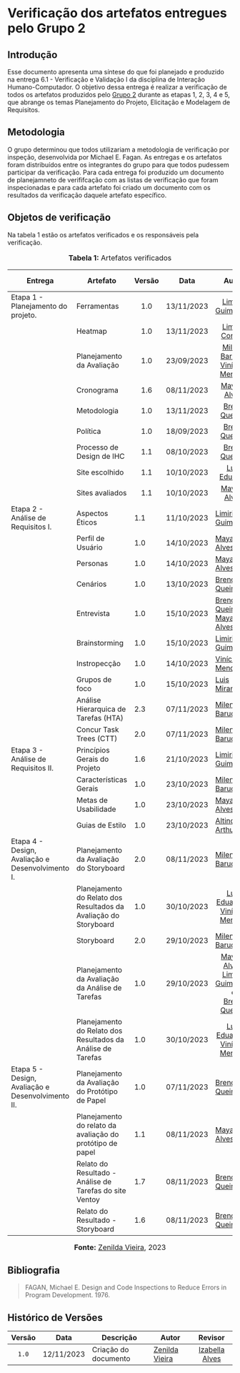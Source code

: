 # Verificação dos artefatos entregues pelo Grupo 2

## Introdução

Esse documento apresenta uma síntese do que foi planejado e produzido na entrega 6.1 - Verificação e Validação I da disciplina de Interação Humano-Computador. O objetivo dessa entrega é realizar a verificação de todos os artefatos produzidos pelo [Grupo 2](https://requisitos-de-software.github.io/2023.2-Carteira_Digital_de_Transito/) durante as etapas 1, 2, 3, 4 e 5, que abrange os temas Planejamento do Projeto, Elicitação e Modelagem de Requisitos.

## Metodologia

O grupo determinou que todos utilizariam a metodologia de verificação por inspeção, desenvolvida por Michael E. Fagan. As entregas e os artefatos foram distribuídos entre os integrantes do grupo para que todos pudessem participar da verificação. Para cada entrega foi produzido um documento de planejamneto de verififcação com as listas de verificação que foram inspecionadas e para cada artefato foi criado um documento com os resultados da verificação daquele artefato específico.

## Objetos de verificação

Na tabela 1 estão os artefatos verificados e os responsáveis pela verificação.

<div align="center">
<font size="3"><p style="text-align: center"><b>Tabela 1:</b> Artefatos verificados</p></font>

<table>
  <thead>
    <tr>
      <th>Entrega</th>
      <th>Artefato</th>
      <th>Versão</th>
      <th>Data</th>
      <th>Autor</th>
      <th>Verificado por</th>
    </tr>
  </thead>
  <tbody>
    <tr>
        <td>Etapa 1 - Planejamento do projeto.</td>
        <td>Ferramentas</td>
        <td align="center">1.0</td>
        <td align="center">13/11/2023</td>
        <td align="center"><a href="https://github.com/LimirioGuimaraeshttps://github.com/LimirioGuimaraes">	Limírio Guimarães</a></td>
        <td><a href="https://github.com/Lucas13032003">Lucas Victor</a></td>
    </tr>
    <tr>
        <td></td>
        <td>Heatmap</td>
        <td align="center">1.0</td>
        <td align="center">13/11/2023</td>
        <td align="center"><a href="https://github.com/Lucas13032003">	Limirio Correia</a></td>   
        <td><a href="https://github.com/Lucas13032003">Lucas Victor</a></td>
    </tr>
    <tr>
        <td></td>
        <td>  Planejamento da Avaliação </td>
        <td align="center">1.0</td>
        <td align="center">23/09/2023</td>
        <td align="center"><a href='https://github.com/MilenaBaruc'>Milena Baruc</a> e 
            <a href='https://github.com/yabamiah'>Vinícius Mendes</a></td>
        <td><a href="https://github.com/Lucas13032003">Lucas Victor</a></td>
    </tr>
    <tr>
        <td></td>
        <td>Cronograma</td>
        <td align="center">1.6</td>
        <td align="center">08/11/2023</td>
        <td align="center"><a href='https://github.com/Mayara-tech'>Mayara Alves</a></td>
        <td><a href="https://github.com/Lucas13032003">Lucas Victor</a></td>
    </tr>
    <tr>
        <td></td>
        <td>Metodologia</td>
        <td align="center">1.0</td>
        <td align="center">13/11/2023	</td>
        <td align="center"><a href='https://github.com/brenob6'>Breno Queiroz</a> </td>
        <td><a href="https://github.com/Lucas13032003">Lucas Victor</a></td>
    </tr>
    <tr>
        <td></td>
        <td>Política</td>
        <td align="center">1.0</td>
        <td align="center">18/09/2023	</td>
        <td align="center"><a href='https://github.com/brenob6'>Breno Queiroz</a> </td>
        <td><a href="https://github.com/Lucas13032003">Lucas Victor</a></td>
    </tr>
    <tr>
        <td></td>
        <td>Processo de Design de IHC</td>
        <td align="center">1.1</td>
        <td align="center">08/10/2023</td>
        <td align="center"><a href='https://github.com/brenob6'>Breno Queiroz</a> </td>
        <td><a href="https://github.com/Lucas13032003">Lucas Victor</a></td>
    </tr>
    <tr>
        <td></td>
        <td>Site escolhido</td>
        <td align="center">1.1</td>
        <td align="center">10/10/2023</td>
        <td align="center"><a href='https://github.com/LuisMiranda10'>Luis Eduardo</a></td>
        <td><a href="https://github.com/Lucas13032003">Lucas Victor</a></td>
    </tr>
    <tr>
        <td></td>
        <td>Sites avaliados</td>
        <td align="center">1.1</td>
        <td align="center">10/10/2023</td>
        <td align="center"><a href='https://github.com/Mayara-tech'>Mayara Alves</a></td>
        <td><a href="https://github.com/Lucas13032003">Lucas Victor</a></td>
    </tr>
    <tr>
        <td>Etapa 2 - Análise de Requisitos I.</td>
        <td>  Aspectos Éticos </td>
        <td> 1.1  </td>
        <td> 	11/10/2023 </td>
        <td> <a href="https://github.com/LimirioGuimaraes">Limirio Guimarães</a> </td>
        <td><a href="https://github.com/gabrielrosa09">Gabriel Rosa</a></td>
    </tr>
    <tr>
        <td></td>
        <td> Perfil de Usuário </td>
        <td> 1.0  </td>
        <td> 	14/10/2023 </td>
        <td> <a href="https://github.com/Mayara-tech">Mayara Alves</a> </td>
        <td><a href="https://github.com/gabrielrosa09">Gabriel Rosa</a></td>
    </tr>
    <tr>
        <td></td>
        <td>  Personas </td>
        <td> 1.0  </td>
        <td> 14/10/2023	 </td>
        <td><a href="https://github.com/Mayara-tech">Mayara Alves</a>  </td>
        <td><a href="https://github.com/gabrielrosa09">Gabriel Rosa</a></td>
    </tr>
    <tr>
        <td></td>
        <td>  Cenários </td>
        <td> 1.0  </td>
        <td> 13/10/2023	 </td>
        <td> <a href="https://github.com/brenob6">Breno Queiroz</a> </td>
        <td><a href="https://github.com/gabrielrosa09">Gabriel Rosa</a></td>
    </tr>
    <tr>
        <td></td>
        <td>  Entrevista </td>
        <td> 1.0  </td>
        <td> 	15/10/2023 </td>
        <td> <a href="https://github.com/brenob6">Breno Queiroz</a> e <a href="https://github.com/Mayara-tech">Mayara Alves</a> </td>
        <td><a href="https://github.com/gabrielrosa09">Gabriel Rosa</a></td>
    </tr>
    <tr>
        <td></td>
        <td>  Brainstorming </td>
        <td>  1.0  </td>
        <td> 	15/10/2023 </td>
        <td> <a href="https://github.com/LimirioGuimaraes">Limirio Guimarães</a> </td>
        <td><a href="https://github.com/GZaranza">Gabriel Zaranza</a></td>
    </tr>
    <tr>
        <td></td>
        <td>  Instropecção </td>
        <td>  1.0 </td>
        <td> 14/10/2023	 </td>
        <td> <a href="https://github.com/yabamiah">Vinícius Mendes</a> </td>
        <td><a href="https://github.com/GZaranza">Gabriel Zaranza</a></td>
    </tr>
    <tr>
        <td></td>
        <td> Grupos de foco </td>
        <td>  1.0  </td>
        <td> 	15/10/2023 </td>
        <td> <a href="https://github.com/LuisMiranda10">Luis Miranda</a> </td>
        <td><a href="https://github.com/GZaranza">Gabriel Zaranza</a></td>
    </tr>
    <tr>
        <td></td>
        <td>  Análise Hierarquica de Tarefas (HTA) </td>
        <td> 2.3  </td>
        <td> 	07/11/2023 </td>
        <td> <a href="https://github.com/MilenaBaruc">Milena Baruc</a> </td>
        <td><a href="https://github.com/GZaranza">Gabriel Zaranza</a></td>
    </tr>
    <tr>
        <td></td>
        <td>  Concur Task Trees (CTT) </td>
       <td> 2.0  </td>
        <td> 	07/11/2023 </td>
        <td> <a href="https://github.com/MilenaBaruc">Milena Baruc</a> </td>
        <td><a href="https://github.com/GZaranza">Gabriel Zaranza</a></td>
    </tr>
    <tr>
        <td>Etapa 3 - Análise de Requisitos II.</td>
        <td>Princípios Gerais do Projeto</td>
        <td>1.6</td>
        <td>21/10/2023</td>
        <td> <a href="https://github.com/LimirioGuimaraes">Limirio Guimarães</a> </td>
        <td> <a href="https://github.com/LucasOliveiraDiasMarquesFerreira">Lucas de Oliveira</a> </td>
    </tr>
    <tr>
        <td></td>
        <td>Características Gerais</td>
        <td>1.0</td>
        <td>23/10/2023</td>
        <td> <a href="https://github.com/MilenaBaruc">Milena Baruc</a> </td>
        <td> <a href="https://github.com/LucasOliveiraDiasMarquesFerreira">Lucas de Oliveira</a> </td>
    </tr>
    <tr>
        <td></td>
        <td>Metas de Usabilidade</td>
        <td>1.0</td>
        <td>23/10/2023</td>
        <td><a href='https://github.com/Mayara-tech'>Mayara Alves</a></td>
        <td> <a href="https://github.com/LucasOliveiraDiasMarquesFerreira">Lucas de Oliveira</a> </td>
    </tr>
        <tr>
        <td></td>
        <td>Guias de Estilo</a></td>
        <td>1.0</td>
        <td>23/10/2023</td>
        <td><a href='https://github.com/arthurrochamoreira'>Altino Arthur</a></td>
        <td> <a href="https://github.com/LucasOliveiraDiasMarquesFerreira">Lucas de Oliveira</a> </td>
    </tr>
    <tr>
        <td>Etapa 4 - Design, Avaliação e Desenvolvimento I.</td>
        <td>Planejamento da Avaliação do Storyboard</td>
        <td>2.0</td>
        <td>08/11/2023</td>
        <td> <a href="https://github.com/MilenaBaruc">Milena Baruc</a> </td>
        <td><a href="https://github.com/izabellaalves">Izabella Alves</a></td>
    </tr>
    <tr>
        <td></td>
        <td>Planejamento do Relato dos Resultados da Avaliação do Storyboard</td>
        <td>1.0</td>
        <td>30/10/2023</td>
        <td align="center"><a href='https://github.com/LuisMiranda10'>Luis Eduardo</a> e <br> 
            <a href='https://github.com/yabamiah'>Vinícius Mendes</a></td>
        <td><a href="https://github.com/izabellaalves">Izabella Alves</a></td>
    </tr>
    <tr>
        <td></td>
        <td>Storyboard</td>
        <td>2.0</td>
        <td>29/10/2023</td>
        <td> <a href="https://github.com/MilenaBaruc">Milena Baruc</a> </td>
        <td><a href="https://github.com/izabellaalves">Izabella Alves</a></td>
    </tr>
    <tr>
        <td></td>
        <td>Planejamento da Avaliação da Análise de Tarefas</td>
        <td>1.0</td>
        <td>29/10/2023</td>
        <td align="center"><a href='https://github.com/Mayara-tech'>Mayara Alves</a>, <br>
            <a href="https://github.com/LimirioGuimaraeshttps://github.com/LimirioGuimaraes">	Limírio Guimarães</a> e <br>
            <a href='https://github.com/brenob6'>Breno Queiroz</a> </td> 
        <td><a href="https://github.com/izabellaalves">Izabella Alves</a></td>
    </tr>
    <tr>
        <td></td>
        <td>Planejamento do Relato dos Resultados da Análise de Tarefas</td>
        <td>1.0</td>
        <td>30/10/2023</td>
        <td align="center"><a href='https://github.com/LuisMiranda10'>Luis Eduardo</a> e <br> 
            <a href='https://github.com/yabamiah'>Vinícius Mendes</a></td>
        <td><a href="https://github.com/izabellaalves">Izabella Alves</a></td>
    </tr>
    <tr>
        <td>Etapa 5 - Design, Avaliação e Desenvolvimento II.</td>
        <td>Planejamento da Avaliação do Protótipo de Papel</td>
        <td>1.0</td>
        <td>07/11/2023</td>
        <td><a href="https://github.com/brenob6">Breno Queiroz</a></td>
        <td><a href="https://github.com/lucassouzs">Lucas Ribeiro</a></td>
    </tr>
    <tr>
        <td></td>
        <td>Planejamento do relato da avaliação do protótipo de papel</td>
        <td>1.1</td>
        <td>08/11/2023</td>
        <td><a href="https://github.com/Mayara-tech">Mayara Alves</a></td>
        <td><a href="https://github.com/lucassouzs">Lucas Ribeiro</a></td>
    </tr>
    <tr>
        <td></td>
        <td>Relato do Resultado - Análise de Tarefas do site Ventoy</td>
        <td>1.7</td>
        <td>08/11/2023</td>
        <td><a href="https://github.com/brenob6">Breno Queiroz</a></td>
        <td><a href="https://github.com/lucassouzs">Lucas Ribeiro</a></td>
    </tr>
    <tr>
        <td></td>
        <td>Relato do Resultado - Storyboard</td>
        <td>1.6</td>
        <td>08/11/2023</td>
        <td><a href="https://github.com/brenob6">Breno Queiroz</a></td>
        <td><a href="https://github.com/zenildavieira">Zenilda Vieira</a></td>
    </tr>
  </tbody>
</table>

</body>
</html>

<font size="3"><p style="text-align: center"><b>Fonte:</b> <a href="https://github.com/zenildavieira">Zenilda Vieira</a>, 2023</p></font>
</div>

## Bibliografia

> FAGAN, Michael E. Design and Code Inspections to Reduce Errors in Program Development. 1976.
>

## Histórico de Versões

| Versão | Data   | Descrição     | Autor     |  Revisor        |
| :----: | ------ | ------------- | --------- | :-------------: |
| `1.0`  | 12/11/2023 | Criação do documento  | [Zenilda Vieira](https://github.com/zenildavieira) | [Izabella Alves](https://github.com/izabellaalves) |
